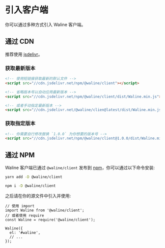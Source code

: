 # 引入客户端

你可以通过多种方式引入 Waline 客户端。

<!-- more -->

## 通过 CDN

推荐使用 [jsdelivr](https://cdn.jsdelivr.net/npm/@waline/client/)。

### 获取最新版本

```html
<!-- 使用短链接获取最新的默认文件 -->
<script src="//cdn.jsdelivr.net/npm/@waline/client"></script>

<!-- 省略版本号以自动应用最新版本 -->
<script src="//cdn.jsdelivr.net/npm/@waline/client/dist/Waline.min.js"></script>

<!-- 或者手动指定最新版本 -->
<script src="//cdn.jsdelivr.net/@waline/clien@latest/dist/Waline.min.js"></script>
```

### 获取指定版本

```html
<!-- 你需要自行修改替换 `1.0.0` 为你想要的版本号 -->
<script src="//cdn.jsdelivr.net/npm/@waline/client@1.0.0/dist/Waline.min.js"></script>
```

## 通过 NPM

Waline 客户端已通过 `@waline/client` 发布到 [npm](https://www.npmjs.com/package/@waline/client)，你可以通过以下命令安装:

<CodeGroup>
<CodeGroupItem title="yarn">

```bash
yarn add -D @waline/client
```

</CodeGroupItem>

<CodeGroupItem title="npm">

```bash
npm i -D @waline/client
```

</CodeGroupItem>
</CodeGroup>

之后请在你的源文件中引入并使用:

```js:line-numbers
// 使用 import
import Waline from '@waline/client';
// 或者使用 require
const Waline = require('@waline/client');

Waline({
  el: '#waline',
  // ...
});
```
